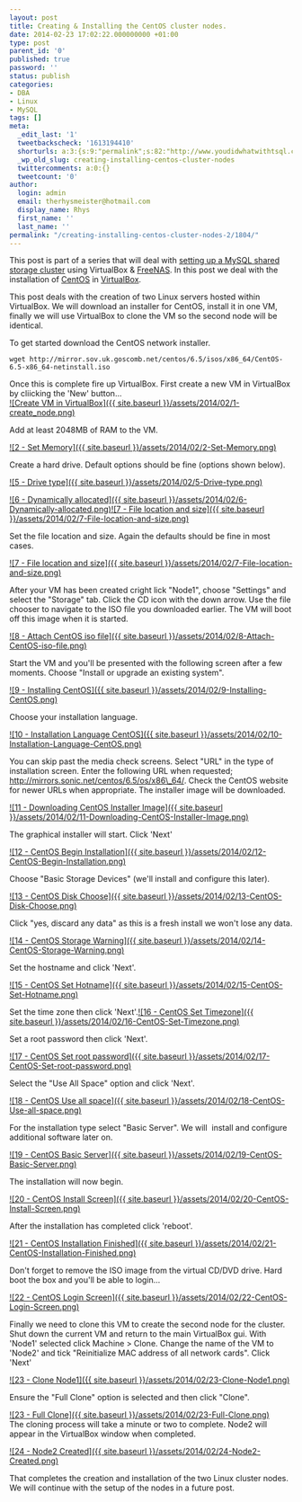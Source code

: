 ```yaml
---
layout: post
title: Creating & Installing the CentOS cluster nodes.
date: 2014-02-23 17:02:22.000000000 +01:00
type: post
parent_id: '0'
published: true
password: ''
status: publish
categories:
- DBA
- Linux
- MySQL
tags: []
meta:
  _edit_last: '1'
  tweetbackscheck: '1613194410'
  shorturls: a:3:{s:9:"permalink";s:82:"http://www.youdidwhatwithtsql.com/creating-installing-centos-cluster-nodes-2/1804/";s:7:"tinyurl";s:26:"http://tinyurl.com/nz2jqum";s:4:"isgd";s:19:"http://is.gd/KxaA7P";}
  _wp_old_slug: creating-installing-centos-cluster-nodes
  twittercomments: a:0:{}
  tweetcount: '0'
author:
  login: admin
  email: therhysmeister@hotmail.com
  display_name: Rhys
  first_name: ''
  last_name: ''
permalink: "/creating-installing-centos-cluster-nodes-2/1804/"
---
```

This post is part of a series that will deal with [setting up a MySQL shared storage cluster](http://www.youdidwhatwithtsql.com/installing-configuring-mysql-sharedstorage-cluster/1790/ "Installing & Configuring a shared-storage MySQL Cluster") using VirtualBox & [FreeNAS](http://www.freenas.org/ "FreeNAS"). In this post we deal with the installation of [CentOS](http://www.centos.org/ "CentOS Linux") in [VirtualBox](https://www.virtualbox.org/ "VirtualBox").

This post deals with the creation of two Linux servers hosted within VirtualBox. We will download an installer for CentOS, install it in one VM, finally we will use VirtualBox to clone the VM so the second node will be identical.

To get started download the CentOS network installer.

```
wget http://mirror.sov.uk.goscomb.net/centos/6.5/isos/x86_64/CentOS-6.5-x86_64-netinstall.iso
```

Once this is complete fire up VirtualBox. First create a new VM in VirtualBox by cliicking the 'New' button...  
[![Create VM in VirtualBox]({{ site.baseurl }}/assets/2014/02/1-create_node.png)](http://www.youdidwhatwithtsql.com/wp-content/uploads/2014/02/1-create_node.png)

Add at least 2048MB of RAM to the VM.

[![2 - Set Memory]({{ site.baseurl }}/assets/2014/02/2-Set-Memory.png)](http://www.youdidwhatwithtsql.com/wp-content/uploads/2014/02/2-Set-Memory.png)

Create a hard drive. Default options should be fine (options shown below).

[![5 - Drive type]({{ site.baseurl }}/assets/2014/02/5-Drive-type.png)](http://www.youdidwhatwithtsql.com/wp-content/uploads/2014/02/5-Drive-type.png)

[![6 - Dynamically allocated]({{ site.baseurl }}/assets/2014/02/6-Dynamically-allocated.png)](http://www.youdidwhatwithtsql.com/wp-content/uploads/2014/02/6-Dynamically-allocated.png)[![7 - File location and size]({{ site.baseurl }}/assets/2014/02/7-File-location-and-size.png)](http://www.youdidwhatwithtsql.com/wp-content/uploads/2014/02/7-File-location-and-size.png)

Set the file location and size. Again the defaults should be fine in most cases.

[![7 - File location and size]({{ site.baseurl }}/assets/2014/02/7-File-location-and-size.png)](http://www.youdidwhatwithtsql.com/wp-content/uploads/2014/02/7-File-location-and-size.png)

After your VM has been created cright lick "Node1", choose "Settings" and select the "Storage" tab. Click the CD icon with the down arrow. Use the file chooser to navigate to the ISO file you downloaded earlier. The VM will boot off this image when it is started.

[![8 - Attach CentOS iso file]({{ site.baseurl }}/assets/2014/02/8-Attach-CentOS-iso-file.png)](http://www.youdidwhatwithtsql.com/wp-content/uploads/2014/02/8-Attach-CentOS-iso-file.png)

Start the VM and you'll be presented with the following screen after a few moments. Choose "Install or upgrade an existing system".

[![9 - Installing CentOS]({{ site.baseurl }}/assets/2014/02/9-Installing-CentOS.png)](http://www.youdidwhatwithtsql.com/wp-content/uploads/2014/02/9-Installing-CentOS.png)

Choose your installation language.

[![10 - Installation Language CentOS]({{ site.baseurl }}/assets/2014/02/10-Installation-Language-CentOS.png)](http://www.youdidwhatwithtsql.com/wp-content/uploads/2014/02/10-Installation-Language-CentOS.png)

You can skip past the media check screens. Select "URL" in the type of installation screen. Enter the following URL when requested; http://mirrors.sonic.net/centos/6.5/os/x86\_64/. Check the CentOS website for newer URLs when appropriate. The installer image will be downloaded.

[![11 - Downloading CentOS Installer Image]({{ site.baseurl }}/assets/2014/02/11-Downloading-CentOS-Installer-Image.png)](http://www.youdidwhatwithtsql.com/wp-content/uploads/2014/02/11-Downloading-CentOS-Installer-Image.png)

The graphical installer will start. Click 'Next'

[![12 - CentOS Begin Installation]({{ site.baseurl }}/assets/2014/02/12-CentOS-Begin-Installation.png)](http://www.youdidwhatwithtsql.com/wp-content/uploads/2014/02/12-CentOS-Begin-Installation.png)

Choose "Basic Storage Devices" (we'll install and configure this later).

[![13 - CentOS Disk Choose]({{ site.baseurl }}/assets/2014/02/13-CentOS-Disk-Choose.png)](http://www.youdidwhatwithtsql.com/wp-content/uploads/2014/02/13-CentOS-Disk-Choose.png)

Click "yes, discard any data" as this is a fresh install we won't lose any data.

[![14 - CentOS Storage Warning]({{ site.baseurl }}/assets/2014/02/14-CentOS-Storage-Warning.png)](http://www.youdidwhatwithtsql.com/wp-content/uploads/2014/02/14-CentOS-Storage-Warning.png)

Set the hostname and click 'Next'.

[![15 - CentOS Set Hotname]({{ site.baseurl }}/assets/2014/02/15-CentOS-Set-Hotname.png)](http://www.youdidwhatwithtsql.com/wp-content/uploads/2014/02/15-CentOS-Set-Hotname.png)

Set the time zone then click 'Next'.[![16 - CentOS Set Timezone]({{ site.baseurl }}/assets/2014/02/16-CentOS-Set-Timezone.png)](http://www.youdidwhatwithtsql.com/wp-content/uploads/2014/02/16-CentOS-Set-Timezone.png)

Set a root password then click 'Next'.

[![17 - CentOS Set root password]({{ site.baseurl }}/assets/2014/02/17-CentOS-Set-root-password.png)](http://www.youdidwhatwithtsql.com/wp-content/uploads/2014/02/17-CentOS-Set-root-password.png)

Select the "Use All Space" option and click 'Next'.

[![18 - CentOS Use all space]({{ site.baseurl }}/assets/2014/02/18-CentOS-Use-all-space.png)](http://www.youdidwhatwithtsql.com/wp-content/uploads/2014/02/18-CentOS-Use-all-space.png)

For the installation type select "Basic Server". We will&nbsp; install and configure additional software later on.

[![19 - CentOS Basic Server]({{ site.baseurl }}/assets/2014/02/19-CentOS-Basic-Server.png)](http://www.youdidwhatwithtsql.com/wp-content/uploads/2014/02/19-CentOS-Basic-Server.png)

The installation will now begin.

[![20 - CentOS Install Screen]({{ site.baseurl }}/assets/2014/02/20-CentOS-Install-Screen.png)](http://www.youdidwhatwithtsql.com/wp-content/uploads/2014/02/20-CentOS-Install-Screen.png)

After the installation has completed click 'reboot'.

[![21 - CentOS Installation Finished]({{ site.baseurl }}/assets/2014/02/21-CentOS-Installation-Finished.png)](http://www.youdidwhatwithtsql.com/wp-content/uploads/2014/02/21-CentOS-Installation-Finished.png)

Don't forget to remove the ISO image from the virtual CD/DVD drive. Hard boot the box and you'll be able to login...

[![22 - CentOS Login Screen]({{ site.baseurl }}/assets/2014/02/22-CentOS-Login-Screen.png)](http://www.youdidwhatwithtsql.com/wp-content/uploads/2014/02/22-CentOS-Login-Screen.png)

Finally we need to clone this VM to create the second node for the cluster. Shut down the current VM and return to the main VirtualBox gui. With 'Node1' selected click Machine \> Clone. Change the name of the VM to 'Node2' and tick "Reinitialize MAC address of all network cards". Click 'Next'

[![23 - Clone Node1]({{ site.baseurl }}/assets/2014/02/23-Clone-Node1.png)](http://www.youdidwhatwithtsql.com/wp-content/uploads/2014/02/23-Clone-Node1.png)

Ensure the "Full Clone" option is selected and then click "Clone".

[![23 - Full Clone]({{ site.baseurl }}/assets/2014/02/23-Full-Clone.png)](http://www.youdidwhatwithtsql.com/wp-content/uploads/2014/02/23-Full-Clone.png)  
The cloning process will take a minute or two to complete. Node2 will appear in the VirtualBox window when completed.

[![24 - Node2 Created]({{ site.baseurl }}/assets/2014/02/24-Node2-Created.png)](http://www.youdidwhatwithtsql.com/wp-content/uploads/2014/02/24-Node2-Created.png)

That completes the creation and installation of the two Linux cluster nodes. We will continue with the setup of the nodes in a future post.


